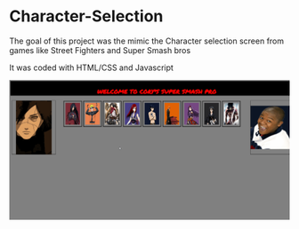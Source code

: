# Character-Selection

The goal of this project was the mimic the Character selection screen from games like Street Fighters and Super Smash bros

It was coded with HTML/CSS and Javascript

![Character Selection](https://github.com/KappaTrooper/Character-Selection-Example/blob/master/Character%20Selection.gif)

